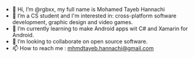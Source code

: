 - 👋 Hi, I’m @rgbxx, my full name is Mohamed Tayeb Hannachi
- 👀 I’m a CS student and I'm interested in: cross-platform software development, graphic design and video games.
- 🌱 I’m currently learning to make Android apps wit C# and Xamarin for Android.
- 💞️ I’m looking to collaborate on open source software.
- 📫 How to reach me : mhmdtayeb.hannachi@gmail.com

<!---
rgbxx/rgbxx is a ✨ special ✨ repository because its `README.md` (this file) appears on your GitHub profile.
You can click the Preview link to take a look at your changes.
--->
